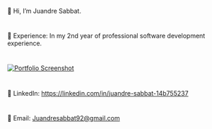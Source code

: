 👋 Hi, I’m Juandre Sabbat.
#
💼 Experience: In my 2nd year of professional software development experience. 
#
[![Portfolio Screenshot](https://github.com/user-attachments/assets/1b4f07e5-f0e1-4ecd-9ddd-fc1f5e57966e)](https://2024-port-website.vercel.app/)





#
🔗 LinkedIn: https://linkedin.com/in/juandre-sabbat-14b755237
#
📧 Email: Juandresabbat92@gmail.com


 
